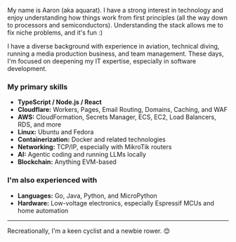 My name is Aaron (aka aquarat). I have a strong interest in technology and enjoy understanding how things work from first principles (all the way down to processors and semiconductors). Understanding the stack allows me to fix niche problems, and it's fun :) 

I have a diverse background with experience in aviation, technical diving, running a media production business, and team management. These days, I'm focused on deepening my IT expertise, especially in software development.

### My primary skills 

*   **TypeScript / Node.js / React**
*   **Cloudflare:** Workers, Pages, Email Routing, Domains, Caching, and WAF
*   **AWS:** CloudFormation, Secrets Manager, ECS, EC2, Load Balancers, RDS, and more
*   **Linux:** Ubuntu and Fedora
*   **Containerization:** Docker and related technologies
*   **Networking:** TCP/IP, especially with MikroTik routers
*   **AI:** Agentic coding and running LLMs locally
*   **Blockchain:** Anything EVM-based

### I'm also experienced with

*   **Languages:** Go, Java, Python, and MicroPython
*   **Hardware:** Low-voltage electronics, especially Espressif MCUs and home automation

---

Recreationally, I'm a keen cyclist and a newbie rower. 😊
